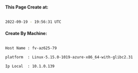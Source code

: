 
   
#### This Page Create at:

```bash

2022-09-19 - 19:56:31 UTC

```

#### Create By Machine:

```bash

Host Name : fv-az625-79

platform  : Linux-5.15.0-1019-azure-x86_64-with-glibc2.31

Ip Local  : 10.1.0.139

```

